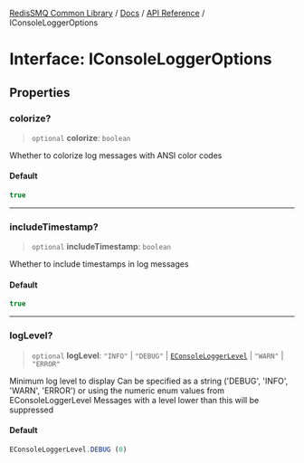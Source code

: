 [RedisSMQ Common Library](../../../README.md) / [Docs](../../README.md) / [API Reference](../README.md) / IConsoleLoggerOptions

# Interface: IConsoleLoggerOptions

## Properties

### colorize?

> `optional` **colorize**: `boolean`

Whether to colorize log messages with ANSI color codes

#### Default

```ts
true
```

***

### includeTimestamp?

> `optional` **includeTimestamp**: `boolean`

Whether to include timestamps in log messages

#### Default

```ts
true
```

***

### logLevel?

> `optional` **logLevel**: `"INFO"` \| `"DEBUG"` \| [`EConsoleLoggerLevel`](../enumerations/EConsoleLoggerLevel.md) \| `"WARN"` \| `"ERROR"`

Minimum log level to display
Can be specified as a string ('DEBUG', 'INFO', 'WARN', 'ERROR') or
using the numeric enum values from EConsoleLoggerLevel
Messages with a level lower than this will be suppressed

#### Default

```ts
EConsoleLoggerLevel.DEBUG (0)
```
